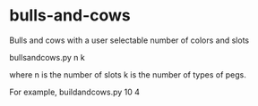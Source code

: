 # bulls-and-cows
Bulls and cows with a user selectable number of colors and slots

bullsandcows.py n k

where n is the number of slots
k is the number of types of pegs.

For example, buildandcows.py 10 4

